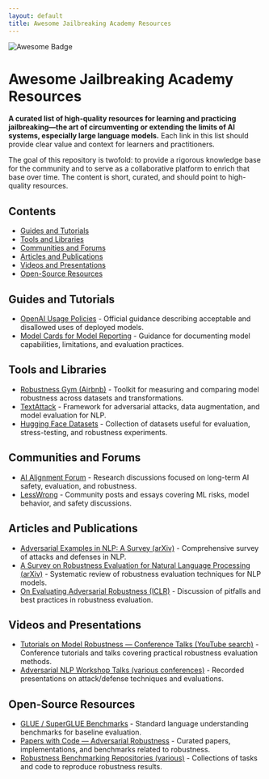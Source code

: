 ```yaml
---
layout: default
title: Awesome Jailbreaking Academy Resources
---
```


![Awesome Badge](https://awesome.re/badge-flat.svg)
# Awesome Jailbreaking Academy Resources

**A curated list of high-quality resources for learning and practicing jailbreaking—the art of circumventing or extending the limits of AI systems, especially large language models.** Each link in this list should provide clear value and context for learners and practitioners.

The goal of this repository is twofold: to provide a rigorous knowledge base for the community and to serve as a collaborative platform to enrich that base over time. The content is short, curated, and should point to high-quality resources.

## Contents

- [Guides and Tutorials](#guides-and-tutorials)
- [Tools and Libraries](#tools-and-libraries)
- [Communities and Forums](#communities-and-forums)
- [Articles and Publications](#articles-and-publications)
- [Videos and Presentations](#videos-and-presentations)
 - [Open-Source Resources](#open-source-resources)

## Guides and Tutorials

- [OpenAI Usage Policies](https://openai.com/policies/usage-policies) - Official guidance describing acceptable and disallowed uses of deployed models.
- [Model Cards for Model Reporting](https://modelcards.withgoogle.com/about) - Guidance for documenting model capabilities, limitations, and evaluation practices.

## Tools and Libraries

- [Robustness Gym (Airbnb)](https://github.com/airbnb/robustness-gym) - Toolkit for measuring and comparing model robustness across datasets and transformations.
- [TextAttack](https://github.com/QData/TextAttack) - Framework for adversarial attacks, data augmentation, and model evaluation for NLP.
- [Hugging Face Datasets](https://huggingface.co/datasets) - Collection of datasets useful for evaluation, stress-testing, and robustness experiments.

## Communities and Forums

- [AI Alignment Forum](https://www.alignmentforum.org) - Research discussions focused on long-term AI safety, evaluation, and robustness.
- [LessWrong](https://www.lesswrong.com) - Community posts and essays covering ML risks, model behavior, and safety discussions.

## Articles and Publications

- [Adversarial Examples in NLP: A Survey (arXiv)](https://arxiv.org/abs/1812.05271) - Comprehensive survey of attacks and defenses in NLP.
- [A Survey on Robustness Evaluation for Natural Language Processing (arXiv)](https://arxiv.org/abs/2009.07012) - Systematic review of robustness evaluation techniques for NLP models.
- [On Evaluating Adversarial Robustness (ICLR)](https://arxiv.org/abs/1902.06705) - Discussion of pitfalls and best practices in robustness evaluation.

## Videos and Presentations

- [Tutorials on Model Robustness — Conference Talks (YouTube search)](https://www.youtube.com/results?search_query=model+robustness+tutorial) - Conference tutorials and talks covering practical robustness evaluation methods.
- [Adversarial NLP Workshop Talks (various conferences)](https://www.youtube.com/results?search_query=adversarial+nlp+workshop) - Recorded presentations on attack/defense techniques and evaluations.

## Open‑Source Resources

- [GLUE / SuperGLUE Benchmarks](https://gluebenchmark.com) - Standard language understanding benchmarks for baseline evaluation.
- [Papers with Code — Adversarial Robustness](https://paperswithcode.com/task/adversarial-robustness) - Curated papers, implementations, and benchmarks related to robustness.
- [Robustness Benchmarking Repositories (various)](https://paperswithcode.com) - Collections of tasks and code to reproduce robustness results.
